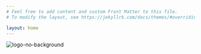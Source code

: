 ```yaml
---
# Feel free to add content and custom Front Matter to this file.
# To modify the layout, see https://jekyllrb.com/docs/themes/#overriding-theme-defaults

layout: home
---
```

![logo-no-background](https://github.com/clayshubert/ShubertNetworksWeb/blob/main/assets/website-favicon.png?raw=true)